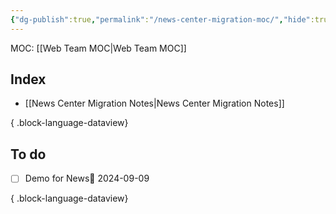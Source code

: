 ```yaml
---
{"dg-publish":true,"permalink":"/news-center-migration-moc/","hide":true,"tags":["WordPress"]}
---
```


MOC: [[Web Team MOC\|Web Team MOC]]

## Index

- [[News Center Migration Notes\|News Center Migration Notes]]

{ .block-language-dataview}

## To do

- [ ] Demo for News📅 2024-09-09

{ .block-language-dataview}
